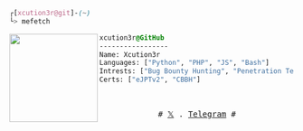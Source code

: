```css
┌[xcution3r@git]-(~)
└> mefetch
```


<div style="display:block;text-align:left"><img align="left" src="https://png.pngtree.com/png-vector/20240314/ourmid/pngtree-medieval-executioner-semi-flat-rgb-color-png-image_11963004.png" border="0" style="width:156px;">
  
  ```css
  xcution3r@GitHub
  -----------------
  Name: Xcution3r
  Languages: ["Python", "PHP", "JS", "Bash"]
  Intrests: ["Bug Bounty Hunting", "Penetration Testing", "Red Teaming"]  
  Certs: ["eJPTv2", "CBBH"]
  ```
</div>



<br />
<p align="center">
  <samp>
    #  <a href="https://x.com/6a1p" target="_blank">𝕏</a> .
    <a href="https://t.me/Xcution3r" target="_blank">Telegram</a> #
  </samp>
</p>
